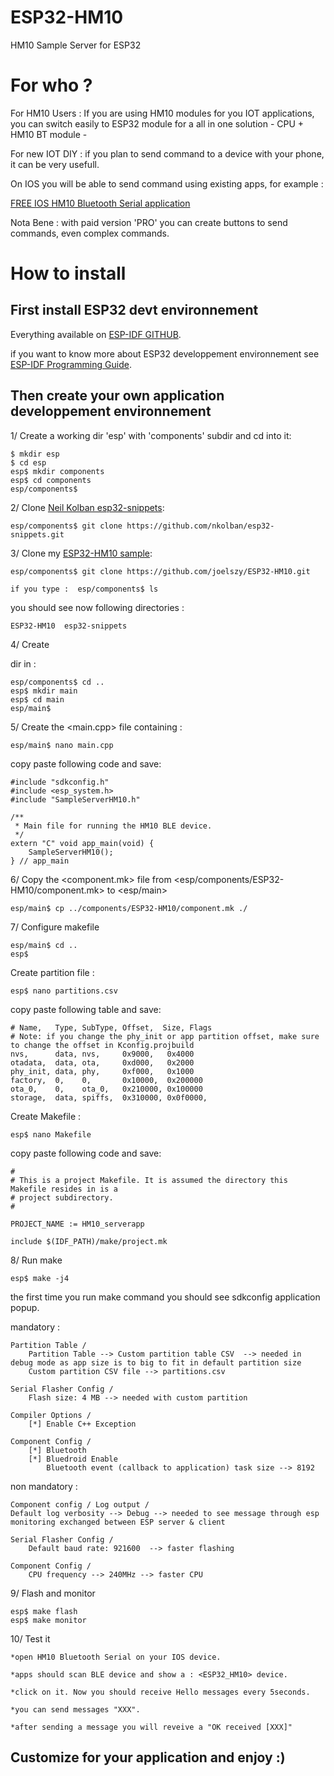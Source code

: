 # ESP32-HM10
HM10 Sample Server for ESP32


# For who ?

For HM10 Users : If you are using HM10 modules for you IOT applications, you can switch easily to ESP32 module for a all in one solution - CPU + HM10 BT module -

For new IOT DIY : if you plan to send command to a device with your phone, it can be very usefull.

On IOS you will be able to send command using existing apps, for example : 

[FREE IOS HM10 Bluetooth Serial application](https://itunes.apple.com/fr/app/hm10-bluetooth-serial-lite/id1030454675?mt=8)

Nota Bene : with paid version 'PRO' you can create buttons to send commands, even complex commands.

# How to install

## First install ESP32 devt environnement

Everything available on [ESP-IDF GITHUB](https://github.com/espressif/esp-idf/blob/master/README.md).

if you want to know more about ESP32 developpement environnement see [ESP-IDF Programming Guide](https://dl.espressif.com/doc/esp-idf/latest/api-guides/build-system.html).

## Then create your own application developpement environnement

1/ Create a working dir 'esp' with 'components' subdir and cd into it: 
    
    $ mkdir esp
    $ cd esp
    esp$ mkdir components
    esp$ cd components
    esp/components$
    
2/ Clone [Neil Kolban esp32-snippets](https://github.com/nkolban/esp32-snippets):
    
    esp/components$ git clone https://github.com/nkolban/esp32-snippets.git
        
3/ Clone my [ESP32-HM10 sample](https://github.com/joelszy/ESP32-HM10):

    esp/components$ git clone https://github.com/joelszy/ESP32-HM10.git

    if you type :  esp/components$ ls
    
you should see now following directories :
    
    ESP32-HM10  esp32-snippets

4/ Create <main> dir in <esp> :
    
    esp/components$ cd ..
    esp$ mkdir main
    esp$ cd main
    esp/main$
    
5/ Create the <main.cpp> file containing : 

    esp/main$ nano main.cpp
    
copy paste following code and save:

    #include "sdkconfig.h"
    #include <esp_system.h>
    #include "SampleServerHM10.h"

    /**
     * Main file for running the HM10 BLE device.
     */
    extern "C" void app_main(void) {
        SampleServerHM10();
    } // app_main
    
6/ Copy the <component.mk> file from <esp/components/ESP32-HM10/component.mk> to <esp/main>

    esp/main$ cp ../components/ESP32-HM10/component.mk ./
    
    
7/ Configure makefile

    esp/main$ cd ..
    esp$ 
    
Create partition file :
    
    esp$ nano partitions.csv
    
copy paste following table and save:
    
    # Name,   Type, SubType, Offset,  Size, Flags
    # Note: if you change the phy_init or app partition offset, make sure to change the offset in Kconfig.projbuild
    nvs,      data, nvs,     0x9000,   0x4000
    otadata,  data, ota,     0xd000,   0x2000
    phy_init, data, phy,     0xf000,   0x1000
    factory,  0,    0,       0x10000,  0x200000
    ota_0,    0,    ota_0,   0x210000, 0x100000
    storage,  data, spiffs,  0x310000, 0x0f0000,

Create Makefile :
    
    esp$ nano Makefile
    
copy paste following code and save:
    
    #
    # This is a project Makefile. It is assumed the directory this Makefile resides in is a
    # project subdirectory.
    #

    PROJECT_NAME := HM10_serverapp

    include $(IDF_PATH)/make/project.mk
    
    
8/ Run make

    esp$ make -j4
    
the first time you run make command you should see sdkconfig application popup.
    
mandatory :
    
    Partition Table /
        Partition Table --> Custom partition table CSV  --> needed in debug mode as app size is to big to fit in default partition size
        Custom partition CSV file --> partitions.csv

    Serial Flasher Config /
        Flash size: 4 MB --> needed with custom partition 

    Compiler Options /
        [*] Enable C++ Exception
        
    Component Config /
        [*] Bluetooth
        [*] Bluedroid Enable
            Bluetooth event (callback to application) task size --> 8192 
    
non mandatory :
    
    Component config / Log output /
    Default log verbosity --> Debug --> needed to see message through esp monitoring exchanged between ESP server & client 
    
    Serial Flasher Config /
        Default baud rate: 921600  --> faster flashing

    Component Config /
        CPU frequency --> 240MHz --> faster CPU
    
9/ Flash and monitor

    esp$ make flash
    esp$ make monitor
    
    
10/ Test it

    *open HM10 Bluetooth Serial on your IOS device.
    
    *apps should scan BLE device and show a : <ESP32_HM10> device.
    
    *click on it. Now you should receive Hello messages every 5seconds.
    
    *you can send messages "XXX".
    
    *after sending a message you will reveive a "OK received [XXX]"


## Customize for your application and enjoy :)
    
    
    
    